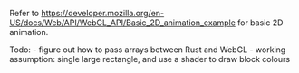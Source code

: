 Refer to https://developer.mozilla.org/en-US/docs/Web/API/WebGL_API/Basic_2D_animation_example for basic 2D animation.

Todo: 
    - figure out how to pass arrays between Rust and WebGL
    - working assumption: single large rectangle, and use a shader to draw block colours
    